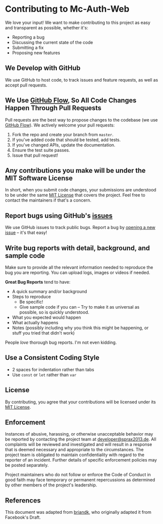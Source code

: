 # Contributing to Mc-Auth-Web
We love your input!
We want to make contributing to this project as easy and transparent as possible, whether it's:

* Reporting a bug
* Discussing the current state of the code
* Submitting a fix
* Proposing new features

## We Develop with GitHub
We use GitHub to host code, to track issues and feature requests, as well as accept pull requests.

## We Use [GitHub Flow](https://guides.github.com/introduction/flow/index.html), So All Code Changes Happen Through Pull Requests
Pull requests are the best way to propose changes to the codebase (we use [GitHub Flow](https://guides.github.com/introduction/flow/index.html)).
We actively welcome your pull requests:

1. Fork the repo and create your branch from `master`.
2. If you've added code that should be tested, add tests.
3. If you've changed APIs, update the documentation.
5. Ensure the test suite passes.
6. Issue that pull request!

## Any contributions you make will be under the MIT Software License
In short, when you submit code changes, your submissions are understood to be under the same
[MIT License](https://choosealicense.com/licenses/mit/) that covers the project.
Feel free to contact the maintainers if that's a concern.

## Report bugs using GitHub's [issues](https://github.com/Mc-Auth-com/Mc-Auth-Web/issues)
We use GitHub issues to track public bugs. Report a bug by [opening a new issue](https://github.com/Mc-Auth-com/Mc-Auth-Web/issues/new) – it's that easy!

## Write bug reports with detail, background, and sample code
Make sure to provide all the relevant information needed to reproduce the bug you are reporting. You can upload logs, images or videos if needed.

**Great Bug Reports** tend to have:

* A quick summary and/or background
* Steps to reproduce
  * Be specific!
  * Give sample code if you can – Try to make it as universal as possible, so is quickly understood.
* What you expected would happen
* What actually happens
* Notes (possibly including why you think this might be happening, or stuff you tried that didn't work)

People *love* thorough bug reports. I'm not even kidding.

## Use a Consistent Coding Style
* 2 spaces for indentation rather than tabs
* Use `const` or `let` rather than `var`

## License
By contributing, you agree that your contributions will be licensed under its [MIT License](./LICENSE.md).

## Enforcement
Instances of abusive, harassing, or otherwise unacceptable behavior may be reported by contacting the project team at developer@sprax2013.de.
All complaints will be reviewed and investigated and will result in a response that is deemed necessary and appropriate to the circumstances.
The project team is obligated to maintain confidentiality with regard to the reporter of an incident.
Further details of specific enforcement policies may be posted separately.

Project maintainers who do not follow or enforce the Code of Conduct in good faith may face temporary or permanent repercussions as determined
by other members of the project's leadership.

## References
This document was adapted from [briandk](https://gist.github.com/briandk/3d2e8b3ec8daf5a27a62), who originally adapted it from Facebook's Draft.
